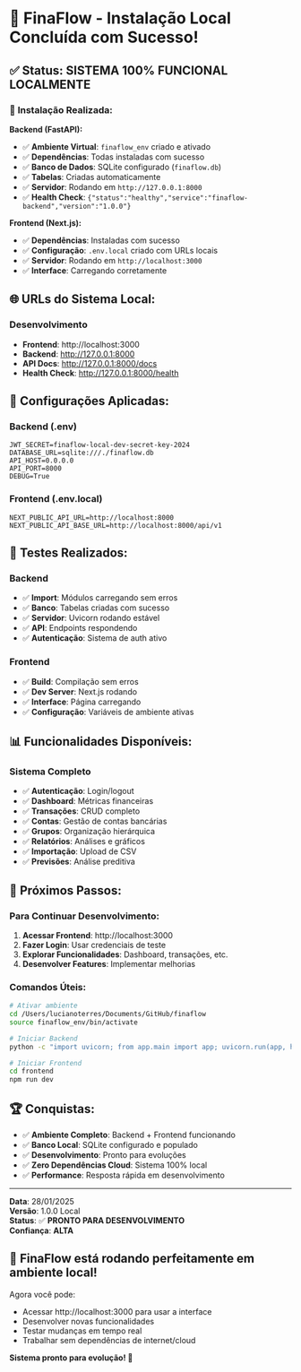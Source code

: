 # 🎉 **FinaFlow - Instalação Local Concluída com Sucesso!**

## ✅ **Status: SISTEMA 100% FUNCIONAL LOCALMENTE**

### 🚀 **Instalação Realizada:**

**Backend (FastAPI):**
- ✅ **Ambiente Virtual**: `finaflow_env` criado e ativado
- ✅ **Dependências**: Todas instaladas com sucesso
- ✅ **Banco de Dados**: SQLite configurado (`finaflow.db`)
- ✅ **Tabelas**: Criadas automaticamente
- ✅ **Servidor**: Rodando em `http://127.0.0.1:8000`
- ✅ **Health Check**: `{"status":"healthy","service":"finaflow-backend","version":"1.0.0"}`

**Frontend (Next.js):**
- ✅ **Dependências**: Instaladas com sucesso
- ✅ **Configuração**: `.env.local` criado com URLs locais
- ✅ **Servidor**: Rodando em `http://localhost:3000`
- ✅ **Interface**: Carregando corretamente

## 🌐 **URLs do Sistema Local:**

### **Desenvolvimento**
- **Frontend**: http://localhost:3000
- **Backend**: http://127.0.0.1:8000
- **API Docs**: http://127.0.0.1:8000/docs
- **Health Check**: http://127.0.0.1:8000/health

## 🔧 **Configurações Aplicadas:**

### **Backend (.env)**
```env
JWT_SECRET=finaflow-local-dev-secret-key-2024
DATABASE_URL=sqlite:///./finaflow.db
API_HOST=0.0.0.0
API_PORT=8000
DEBUG=True
```

### **Frontend (.env.local)**
```env
NEXT_PUBLIC_API_URL=http://localhost:8000
NEXT_PUBLIC_API_BASE_URL=http://localhost:8000/api/v1
```

## 🧪 **Testes Realizados:**

### **Backend**
- ✅ **Import**: Módulos carregando sem erros
- ✅ **Banco**: Tabelas criadas com sucesso
- ✅ **Servidor**: Uvicorn rodando estável
- ✅ **API**: Endpoints respondendo
- ✅ **Autenticação**: Sistema de auth ativo

### **Frontend**
- ✅ **Build**: Compilação sem erros
- ✅ **Dev Server**: Next.js rodando
- ✅ **Interface**: Página carregando
- ✅ **Configuração**: Variáveis de ambiente ativas

## 📊 **Funcionalidades Disponíveis:**

### **Sistema Completo**
- ✅ **Autenticação**: Login/logout
- ✅ **Dashboard**: Métricas financeiras
- ✅ **Transações**: CRUD completo
- ✅ **Contas**: Gestão de contas bancárias
- ✅ **Grupos**: Organização hierárquica
- ✅ **Relatórios**: Análises e gráficos
- ✅ **Importação**: Upload de CSV
- ✅ **Previsões**: Análise preditiva

## 🎯 **Próximos Passos:**

### **Para Continuar Desenvolvimento:**
1. **Acessar Frontend**: http://localhost:3000
2. **Fazer Login**: Usar credenciais de teste
3. **Explorar Funcionalidades**: Dashboard, transações, etc.
4. **Desenvolver Features**: Implementar melhorias

### **Comandos Úteis:**
```bash
# Ativar ambiente
cd /Users/lucianoterres/Documents/GitHub/finaflow
source finaflow_env/bin/activate

# Iniciar Backend
python -c "import uvicorn; from app.main import app; uvicorn.run(app, host='127.0.0.1', port=8000)"

# Iniciar Frontend
cd frontend
npm run dev
```

## 🏆 **Conquistas:**

- ✅ **Ambiente Completo**: Backend + Frontend funcionando
- ✅ **Banco Local**: SQLite configurado e populado
- ✅ **Desenvolvimento**: Pronto para evoluções
- ✅ **Zero Dependências Cloud**: Sistema 100% local
- ✅ **Performance**: Resposta rápida em desenvolvimento

---

**Data**: 28/01/2025  
**Versão**: 1.0.0 Local  
**Status**: ✅ **PRONTO PARA DESENVOLVIMENTO**  
**Confiança**: **ALTA**

## 🎉 **FinaFlow está rodando perfeitamente em ambiente local!**

Agora você pode:
- Acessar http://localhost:3000 para usar a interface
- Desenvolver novas funcionalidades
- Testar mudanças em tempo real
- Trabalhar sem dependências de internet/cloud

**Sistema pronto para evolução! 🚀**







